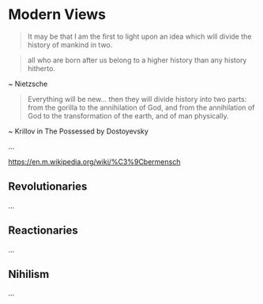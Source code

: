 # Modern Views

> It may be that I am the first
> to light upon an idea which will
> divide the history of mankind in two.

> all who are born after us
> belong to a higher history
> than any history hitherto.

~ Nietzsche 




> Everything will be new... 
> then they will divide history
> into two parts:
>  from the gorilla to the 
>  annihilation of God,
>  and from the annihilation of God
>  to the transformation of the earth,
>  and of man physically.

~ Krillov in The Possessed
by Dostoyevsky



...

https://en.m.wikipedia.org/wiki/%C3%9Cbermensch





## Revolutionaries

...


## Reactionaries

...




## Nihilism

...


